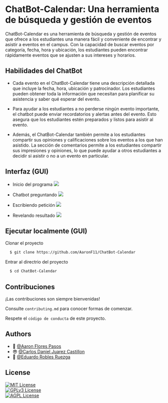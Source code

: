  
# ChatBot-Calendar: Una herramienta de búsqueda y gestión de eventos
ChatBot-Calendar es una herramienta de búsqueda y gestión de eventos que ofrece a los estudiantes una manera fácil y conveniente de encontrar y asistir a eventos en el campus. Con la capacidad de buscar eventos por categoría, fecha, hora y ubicación, los estudiantes pueden encontrar rápidamente eventos que se ajusten a sus intereses y horarios.

## Habilidades del ChatBot
- Cada evento en el ChatBot-Calendar tiene una descripción detallada que incluye la fecha, hora, ubicación y patrocinador. Los estudiantes pueden obtener toda la información que necesitan para planificar su asistencia y saber qué esperar del evento.

- Para ayudar a los estudiantes a no perderse ningún evento importante, el chatbot puede enviar recordatorios y alertas antes del evento. Esto asegura que los estudiantes estén preparados y listos para asistir al evento.

- Además, el ChatBot-Calendar también permite a los estudiantes compartir sus opiniones y calificaciones sobre los eventos a los que han asistido. La sección de comentarios permite a los estudiantes compartir sus impresiones y opiniones, lo que puede ayudar a otros estudiantes a decidir si asistir o no a un evento en particular.

## Interfaz (GUI)
- Inicio del programa
![](CMD/src/img/main.png)

- Chatbot preguntando
![](CMD/src/img/asking.png)

- Escribiendo petición
![](CMD/src/img/writting.png)

- Revelando resultado
![](CMD/src/img/result.png)

## Ejecutar localmente (GUI)

Clonar el proyecto 

~~~bash  
  $ git clone https://github.com/AaronF11/ChatBot-Calendar
~~~

Entrar al directrio del proyecto  

~~~bash  
  $ cd ChatBot-Calendar
~~~

## Contribuciones  

¡Las contribuciones son siempre bienvenidas!

Consulte `contributing.md` para conocer formas de comenzar.

Respete el `código de conducta` de este proyecto. 

## Authors  
- 🤠 [@Aaron Flores Pasos](https://github.com/AaronF11)
- 😎 [@Carlos Daniel Juarez Castillon](https://github.com/)  
- 🫡 [@Eduardo Robles Ruezga](https://github.com/)  

## License  

[![MIT License](https://img.shields.io/badge/License-MIT-green.svg)](https://choosealicense.com/licenses/mit/)  
[![GPLv3 License](https://img.shields.io/badge/License-GPL%20v3-yellow.svg)](https://choosealicense.com/licenses/gpl-3.0/)  
[![AGPL License](https://img.shields.io/badge/license-AGPL-blue.svg)](https://choosealicense.com/licenses/gpl-3.0/)  
